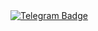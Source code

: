<div id="badges">
    <a href="https://t.me/GORDOSTAMERIKI">
  <img src="https://img.shields.io/badge/Telegram-blue?style=for-the-badge&logo=telegram&logoColor=white" alt="Telegram Badge"/>
</div>

<!--
**gurx0/gurx0** is a ✨ _special_ ✨ repository because its `README.md` (this file) appears on your GitHub profile.

Here are some ideas to get you started:

- 🔭 I’m currently working on ...
- 🌱 I’m currently learning ...
- 👯 I’m looking to collaborate on ...
- 🤔 I’m looking for help with ...
- 💬 Ask me about ...
- 📫 How to reach me: ...
- 😄 Pronouns: ...
- ⚡ Fun fact: ...
-->
